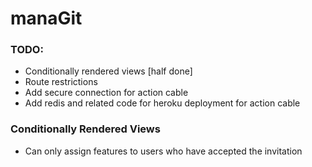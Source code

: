 # manaGit

### TODO:
* Conditionally rendered views [half done]
* Route restrictions
* Add secure connection for action cable
* Add redis and related code for heroku deployment for action cable

### Conditionally Rendered Views
* Can only assign features to users who have accepted the invitation
